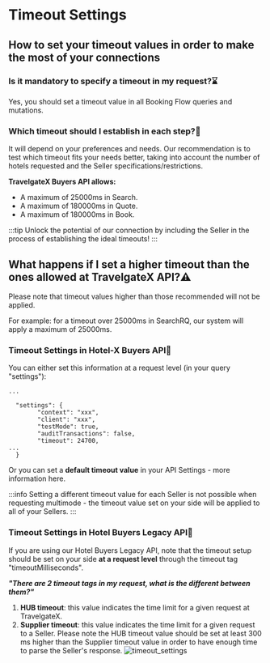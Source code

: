 ﻿---
sidebar_position: 10
---

# Timeout Settings
## How to set your timeout values in order to make the most of your connections

### Is it mandatory to specify a timeout in my request?⌛
Yes, you should set a timeout value in all Booking Flow queries and mutations.

### Which timeout should I establish in each step?🔢
It will depend on your preferences and needs. Our recommendation is to test which timeout fits your needs better, taking into account the number of hotels requested and the Seller specifications/restrictions.

**TravelgateX Buyers API allows:**

* A maximum of 25000ms in Search.
* A maximum of 180000ms in Quote.
* A maximum of 180000ms in Book.

:::tip
Unlock the potential of our connection by including the Seller in the process of establishing the ideal timeouts!
:::

## What happens if I set a higher timeout than the ones allowed at TravelgateX API?⚠️
Please note that timeout values higher than those recommended will not be applied.

For example: for a timeout over 25000ms in SearchRQ, our system will apply a maximum of 25000ms.

### Timeout Settings in Hotel-X Buyers API🚀
You can either set this information at a request level (in your query "settings"):

```
...

  "settings": {
        "context": "xxx",
        "client": "xxx",
        "testMode": true,
        "auditTransactions": false,
        "timeout": 24700,
...
  }
```
Or you can set a **default timeout value** in your API Settings - more information here.

:::info 
Setting a different timeout value for each Seller is not possible when requesting multimode - the timeout value set on your side will be applied to all of your Sellers.
:::


### Timeout Settings in Hotel Buyers Legacy API🏨
If you are using our Hotel Buyers Legacy API, note that the timeout setup should be set on your side **at a request level** through the timeout tag "timeoutMilliseconds".

***"There are 2 timeout tags in my request, what is the different between them?"***

1. **HUB timeout**: this value indicates the time limit for a given request at TravelgateX.
1. **Supplier timeout**: this value indicates the time limit for a given request to a Seller. Please note the HUB timeout value should be set at least 300 ms higher than the Supplier timeout value in order to have enough time to parse the Seller's response.
![timeout_settings](https://storage.travelgate.com/kbase/timeout_settings_1.jpg)